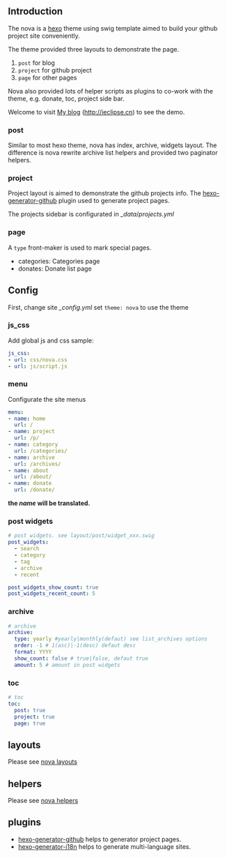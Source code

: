 
## Introduction ##

The nova is a [hexo](https://hexo.io) theme using swig template aimed to build your github project site conveniently.

The theme provided three layouts to demonstrate the page.

 1. `post` for blog
 2. `project` for github project
 3. `page` for other pages

Nova also provided lots of helper scripts as plugins to co-work with the theme, e.g. donate, toc, project side bar. 

Welcome to visit [My blog](http://ieclipse.cn) (http://ieclipse.cn) to see the demo.


### post
Similar to most hexo theme, nova has index, archive, widgets layout. The difference is nova rewrite archive list helpers and provided two paginator helpers.

### project
Project layout is aimed to demonstrate the github projects info. The [hexo-generator-github] plugin used to generate project pages.

The projects sidebar is configurated in <var>_data</var>/<var>projects.yml</var>

### page
A `type` front-maker is used to mark special pages.

- categories: Categories page
- donates: Donate list page

## Config
First, change site <var>_config.yml</var> set `theme: nova` to use the theme

### js_css
Add global js and css sample:
```yml
js_css:
- url: css/nova.css
- url: js/script.js
```
### menu
Configurate the site menus
```yml
menu:
- name: home
  url: /
- name: project
  url: /p/
- name: category
  url: /categories/
- name: archive
  url: /archives/
- name: about
  url: /about/
- name: donate
  url: /donate/
```
**the <var>name</var> will be translated.**

### post widgets
```yaml
# post widgets. see layout/post/widget_xxx.swig
post_widgets:
  - search
  - category
  - tag
  - archive
  - recent

post_widgets_show_count: true
post_widgets_recent_count: 5
```

### archive
```yaml
# archive
archive:
  type: yearly #yearly|monthly(defaut) see list_archives options
  order: -1 # 1(asc)|-1(desc) defaut desc
  format: YYYY
  show_count: false # true|false, defaut true
  amount: 5 # amount in post widgets
```

### toc
```yaml
# toc
toc:
  post: true
  project: true
  page: true
```
## layouts ##
Please see [nova layouts](https://ieclipse.cn/en/p/hexo-theme-nova/layouts.html)

## helpers

Please see [nova helpers](https://ieclipse.cn/en/p/hexo-theme-nova/helpers.html)

## plugins

- [hexo-generator-github] helps to generator project pages.
- [hexo-generator-i18n] helps to generate multi-language sites.


[hexo-generator-github]: https://github.com/Jamling/hexo-generator-github/
[hexo-generator-i18n]: https://github.com/Jamling/hexo-generator-i18/


